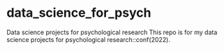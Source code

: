 # data_science_for_psych
Data science projects for psychological research
This repo is for my data science projects for psychological research::conf(2022).
